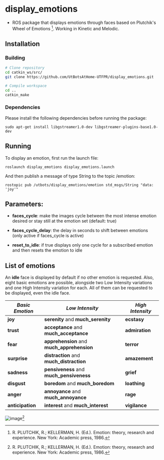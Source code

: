# display_emotions
- ROS package that displays emotions through faces based on Plutchik's Wheel of Emotions [^1]. Working in Kinetic and Melodic.

[^1]: R. PLUTCHIK, R.; KELLERMAN, H. (Ed.). Emotion: theory, research and experience. New York: Academic press, 1986.

## Installation

### Building
```bash
# Clone repository
cd catkin_ws/src/
git clone https://github.com/UtBotsAtHome-UTFPR/display_emotions.git

# Compile workspace
cd ..
catkin_make
```

### Dependencies
Please install the following dependencies before running the package:

    sudo apt-get install libgstreamer1.0-dev libgstreamer-plugins-base1.0-dev

## Running

To display an emotion, first run the launch file:

    roslaunch display_emotions display_emotions.launch

And then publish a message of type String to the topic /emotion:

    rostopic pub /utbots/display_emotions/emotion std_msgs/String "data: 'joy'"

## Parameters:

- **faces_cycle**: make the images cycle between the most intense emotion desired or stay still at the emotion set (default: true)

- **faces_cycle_delay**: the delay in seconds to shift between emotions (only active if faces_cycle is active)

- **reset_to_idle**: if true displays only one cycle for a subscribed emotion and then resets the emotion to idle


## List of emotions

An **idle** face is displayed by default if no other emotion is requested. Also, eight basic emotions are possible, alongside two Low Intensity variations and one High Intensity variation for each. All of them can be requested to be displayed, even the idle face.

|*Basic Emotion*|*Low Intensity*|*High Intensity*|
| -------- | -------- | -------- |
|**joy**|**serenity** and **much_serenity**|**ecstasy**|
|**trust**|**acceptance** and **much_acceptance**|**admiration**|
|**fear**|**apprehension** and **much_apprehension**|**terror**|
|**surprise**|**distraction** and **much_distraction**|**amazement**|
|**sadness**|**pensiveness** and **much_pensiveness**|**grief**|
|**disgust**|**boredom** and **much_boredom**|**loathing**|
|**anger**|**annoyance** and **much_annoyance**|**rage**|
|**anticipation**|**interest** and **much_interest**|**vigilance**|

![image](https://user-images.githubusercontent.com/78488285/210292061-99611369-8767-46bd-8c3e-35e19a0f1197.png)[^1]

